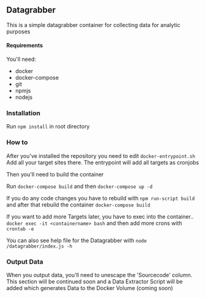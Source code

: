 ## Datagrabber

This is a simple datagrabber container for collecting data for analytic purposes

#### Requirements
You'll need:

-  docker
-  docker-compose
-  git
-  npmjs
-  nodejs

### Installation
Run `npm install` in root directory

### How to
After you've installed the repository you need to edit `docker-entrypoint.sh`
Add all your target sites there.
The entrypoint will add all targets as cronjobs

Then you'll need to build the container

Run `docker-compose build` and then `docker-compose up -d`

If you do any code changes you have to rebuild with
`npm run-script build`
and after that rebuild the container
`docker-compose build`

If you want to add more Targets later, you have to exec into the container..
`docker exec -it <containername> bash`
and then add more crons with
`crontab -e`

You can also see help file for the Datagrabber with
`node /datagrabber/index.js -h`

### Output Data
When you output data, you'll need to unescape the 'Sourcecode' column.
This section will be continued soon and a Data Extractor Script will be added
which generates Data to the Docker Volume (coming soon)